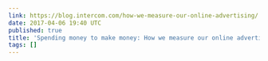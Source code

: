 ```yaml
---
link: https://blog.intercom.com/how-we-measure-our-online-advertising/
date: 2017-04-06 19:40 UTC
published: true
title: 'Spending money to make money: How we measure our online advertising'
tags: []
---
```



